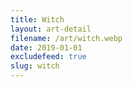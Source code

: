 ```yaml
---
title: Witch
layout: art-detail
filename: /art/witch.webp
date: 2019-01-01
excludefeed: true
slug: witch
---
```

